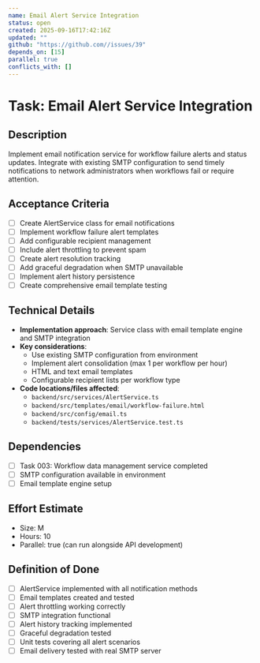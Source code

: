 ```yaml
---
name: Email Alert Service Integration
status: open
created: 2025-09-16T17:42:16Z
updated: ""
github: "https://github.com//issues/39"
depends_on: [15]
parallel: true
conflicts_with: []
---
```


# Task: Email Alert Service Integration

## Description
Implement email notification service for workflow failure alerts and status updates. Integrate with existing SMTP configuration to send timely notifications to network administrators when workflows fail or require attention.

## Acceptance Criteria
- [ ] Create AlertService class for email notifications
- [ ] Implement workflow failure alert templates
- [ ] Add configurable recipient management
- [ ] Include alert throttling to prevent spam
- [ ] Create alert resolution tracking
- [ ] Add graceful degradation when SMTP unavailable
- [ ] Implement alert history persistence
- [ ] Create comprehensive email template testing

## Technical Details
- **Implementation approach**: Service class with email template engine and SMTP integration
- **Key considerations**:
  - Use existing SMTP configuration from environment
  - Implement alert consolidation (max 1 per workflow per hour)
  - HTML and text email templates
  - Configurable recipient lists per workflow type
- **Code locations/files affected**:
  - `backend/src/services/AlertService.ts`
  - `backend/src/templates/email/workflow-failure.html`
  - `backend/src/config/email.ts`
  - `backend/tests/services/AlertService.test.ts`

## Dependencies
- [ ] Task 003: Workflow data management service completed
- [ ] SMTP configuration available in environment
- [ ] Email template engine setup

## Effort Estimate
- Size: M
- Hours: 10
- Parallel: true (can run alongside API development)

## Definition of Done
- [ ] AlertService implemented with all notification methods
- [ ] Email templates created and tested
- [ ] Alert throttling working correctly
- [ ] SMTP integration functional
- [ ] Alert history tracking implemented
- [ ] Graceful degradation tested
- [ ] Unit tests covering all alert scenarios
- [ ] Email delivery tested with real SMTP server
